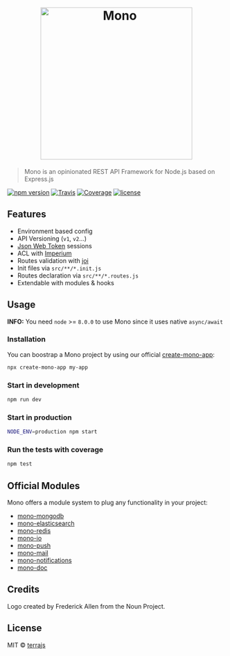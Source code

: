 <h1 align="center"><img src="https://user-images.githubusercontent.com/904724/30934843-1ffda8d8-a3cf-11e7-9c01-dd043e31e89b.png" width="350" alt="Mono"/></h1>

> Mono is an opinionated REST API Framework for Node.js based on Express.js

[![npm version](https://img.shields.io/npm/v/@terrajs/mono.svg)](https://www.npmjs.com/package/@terrajs/mono)
[![Travis](https://img.shields.io/travis/terrajs/mono/master.svg)](https://travis-ci.org/terrajs/mono)
[![Coverage](https://img.shields.io/codecov/c/github/terrajs/mono/master.svg)](https://codecov.io/gh/terrajs/mono)
[![license](https://img.shields.io/github/license/terrajs/mono.svg)](https://github.com/terrajs/mono/blob/master/LICENSE.md)

## Features

- Environment based config
- API Versioning (`v1`, `v2`...)
- [Json Web Token](https://jwt.io) sessions
- ACL with [Imperium](https://github.com/terrajs/imperium)
- Routes validation with [joi](https://github.com/hapijs/joi)
- Init files via `src/**/*.init.js`
- Routes declaration via `src/**/*.routes.js`
- Extendable with modules & hooks

## Usage

**INFO:** You need `node` >= `8.0.0` to use Mono since it uses native `async/await`

### Installation

You can boostrap a Mono project by using our official [create-mono-app](https://github.com/terrajs/create-mono-app):

```bash
npx create-mono-app my-app
```

### Start in development

```bash
npm run dev
```

### Start in production

```bash
NODE_ENV=production npm start
```

### Run the tests with coverage

```bash
npm test
```

## Official Modules

Mono offers a module system to plug any functionality in your project:

- [mono-mongodb](https://github.com/terrajs/mono-mongodb)
- [mono-elasticsearch](https://github.com/terrajs/mono-elasticsearch)
- [mono-redis](https://github.com/terrajs/mono-redis)
- [mono-io](https://github.com/terrajs/mono-io)
- [mono-push](https://github.com/terrajs/mono-push)
- [mono-mail](https://github.com/terrajs/mono-mail)
- [mono-notifications](https://github.com/terrajs/mono-notifications)
- [mono-doc](https://github.com/terrajs/mono-doc)

## Credits

Logo created by Frederick Allen from the Noun Project.

## License

MIT &copy; [terrajs](https://github.com/terrajs)
